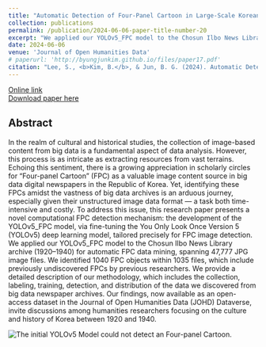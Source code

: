 ```yaml
---
title: "Automatic Detection of Four-Panel Cartoon in Large-Scale Korean Digitized Newspapers using Deep Learning"
collection: publications
permalink: /publication/2024-06-06-paper-title-number-20
excerpt: "We applied our YOLOv5_FPC model to the Chosun Ilbo News Library archive (1920–1940) for automatic FPC data mining, spanning 47,777 JPG image files. We identified 1040 FPC objects within 1035 files, which include previously undiscovered FPCs by previous researchers."
date: 2024-06-06
venue: 'Journal of Open Humanities Data'
# paperurl: 'http://byungjunkim.github.io/files/paper17.pdf'
citation: "Lee, S., <b>Kim, B.</b>, & Jun, B. G. (2024). Automatic Detection of Four-Panel Cartoon in Large-Scale Korean Digitized Newspapers using Deep Learning. <i>Journal of Open Humanities Data</i>, 10: 36, pp. 1–15."
---
```

[Online link](https://doi.org/10.5334/johd.205)  
[Download paper here](http://byungjunkim.github.io/files/paper20.pdf)

## Abstract
In the realm of cultural and historical studies, the collection of image-based content from big data is a fundamental aspect of data analysis. However, this process is as intricate as extracting resources from vast terrains. Echoing this sentiment, there is a growing appreciation in scholarly circles for “Four-panel Cartoon” (FPC) as a valuable image content source in big data digital newspapers in the Republic of Korea. Yet, identifying these FPCs amidst the vastness of big data archives is an arduous journey, especially given their unstructured image data format — a task both time-intensive and costly. To address this issue, this research paper presents a novel computational FPC detection mechanism: the development of the YOLOv5_FPC model, via fine-tuning the You Only Look Once Version 5 (YOLOv5) deep learning model, tailored precisely for FPC image detection. We applied our YOLOv5_FPC model to the Chosun Ilbo News Library archive (1920–1940) for automatic FPC data mining, spanning 47,777 JPG image files. We identified 1040 FPC objects within 1035 files, which include previously undiscovered FPCs by previous researchers. We provide a detailed description of our methodology, which includes the collection, labeling, training, detection, and distribution of the data we discovered from big data newspaper archives. Our findings, now available as an open-access dataset in the Journal of Open Humanities Data (JOHD) Dataverse, invite discussions among humanities researchers focusing on the culture and history of Korea between 1920 and 1940.

![The initial YOLOv5 Model could not detect an Four-panel Cartoon.](http://byungjunkim.github.io/files/figures/paper20_fig1.png "The initial YOLOv5 Model could not detect an Four-panel Cartoon.")  